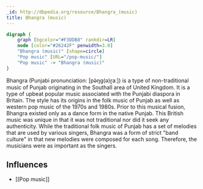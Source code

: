 ```yaml
---
_id: http://dbpedia.org/resource/Bhangra_(music)
title: Bhangra (music)
---
```


```dot
digraph {
	graph [bgcolor="#F3DDB8" rankdir=LR]
	node [color="#26242F" penwidth=3.0]
	"Bhangra (music)" [shape=circle]
	"Pop music" [URL="/pop-music/"]
	"Pop music" -> "Bhangra (music)"
}
```

Bhangra (Punjabi pronunciation: [pə̀ŋɡ(ə)ɽaː]) is a type of non-traditional music of Punjab originating in the Southall area of United Kingdom. It is a type of upbeat popular music associated with the Punjabi diaspora in Britain. The style has its origins in the folk music of Punjab as well as western pop music of the 1970s and 1980s. Prior to this musical fusion, Bhangra existed only as a dance form in the native Punjab. This British music was unique in that it was not traditional nor did it seek any authenticity. While the traditional folk music of Punjab has a set of melodies that are used by various singers, Bhangra was a form of strict "band culture" in that new melodies were composed for each song. Therefore, the musicians were as important as the singers.

## Influences

- [[Pop music]]
